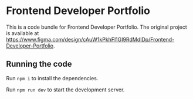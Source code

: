 
  # Frontend Developer Portfolio

  This is a code bundle for Frontend Developer Portfolio. The original project is available at https://www.figma.com/design/cAuW1kPkhFl1GI9RdMdIDp/Frontend-Developer-Portfolio.

  ## Running the code

  Run `npm i` to install the dependencies.

  Run `npm run dev` to start the development server.
  
